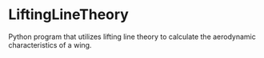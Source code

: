 # LiftingLineTheory
Python program that utilizes lifting line theory to calculate the aerodynamic characteristics of a wing.
